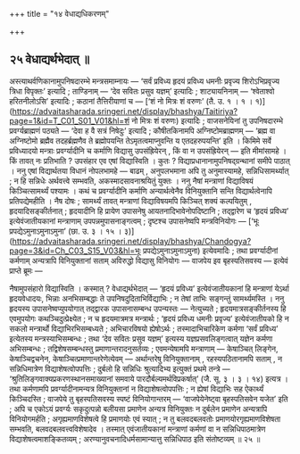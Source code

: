 +++
title = "१४ वेधाद्यधिकरणम्"

+++

## २५ वेधाद्यर्थभेदात् ॥

अस्त्याथर्वणिकानामुपनिषदारम्भे मन्त्रसमाम्नायः — ‘सर्वं प्रविध्य हृदयं प्रविध्य धमनीः प्रवृज्य शिरोऽभिप्रवृज्य त्रिधा विपृक्तः’ इत्यादि ; ताण्डिनाम् — ‘देव सवितः प्रसुव यज्ञम्’ इत्यादिः ; शाट्यायनिनाम् — ‘श्वेताश्वो हरितनीलोऽसि’ इत्यादिः ; कठानां तैत्तिरीयाणां च — [‘शं नो मित्रः शं वरुणः’ (तै. उ. १ । १ । १)](https://advaitasharada.sringeri.net/display/bhashya/Taitiriya?page=1&id=T_C01_S01_V01&hl=शं नो मित्रः शं वरुणः) इत्यादिः ; वाजसनेयिनां तु उपनिषदारम्भे प्रवर्ग्यब्राह्मणं पठ्यते — ‘देवा ह वै सत्रं निषेदुः’ इत्यादि ; कौषीतकिनामपि अग्निष्टोमब्राह्मणम् — ‘ब्रह्म वा अग्निष्टोमो ब्रह्मैव तदहर्ब्रह्मणैव ते ब्रह्मोपयन्ति तेऽमृतत्वमाप्नुवन्ति य एतदहरुपयन्ति’ इति । किमिमे सर्वे प्रविध्यादयो मन्त्राः प्रवर्ग्यादीनि च कर्माणि विद्यासु उपसंह्रियेरन् , किं वा न उपसंह्रियेरन् — इति मीमांसामहे । किं तावत् नः प्रतिभाति ? उपसंहार एव एषां विद्यास्विति । कुतः ? विद्याप्रधानानामुपनिषद्ग्रन्थानां समीपे पाठात् । ननु एषां विद्यार्थतया विधानं नोपलभामहे — बाढम् , अनुपलभमाना अपि तु अनुमास्यामहे, सन्निधिसामर्थ्यात् ; न हि सन्निधेः अर्थवत्त्वे सम्भवति, अकस्मादसावनाश्रयितुं युक्तः । ननु नैषां मन्त्राणां विद्याविषयं किञ्चित्सामर्थ्यं पश्यामः । कथं च प्रवर्ग्यादीनि कर्माणि अन्यार्थत्वेनैव विनियुक्तानि सन्ति विद्यार्थत्वेनापि प्रतिपद्येमहीति । नैष दोषः ; सामर्थ्यं तावत् मन्त्राणां विद्याविषयमपि किञ्चित् शक्यं कल्पयितुम् , हृदयादिसङ्कीर्तनात् ; हृदयादीनि हि प्रायेण उपासनेषु आयतनादिभावेनोपदिष्टानि ; तद्द्वारेण च ‘हृदयं प्रविध्य’ इत्येवंजातीयकानां मन्त्राणाम् उपपन्नमुपासनाङ्गत्वम् ; दृष्टश्च उपासनेष्वपि मन्त्रविनियोगः — [‘भूः प्रपद्येऽमुनाऽमुनाऽमुना’ (छा. उ. ३ । १५ । ३)](https://advaitasharada.sringeri.net/display/bhashya/Chandogya?page=3&id=Ch_C03_S15_V03&hl=भूः प्रपद्येऽमुनाऽमुनाऽमुना) इत्येवमादिः ; तथा प्रवर्ग्यादीनां कर्मणाम् अन्यत्रापि विनियुक्तानां सताम् अविरुद्धो विद्यासु विनियोगः — वाजपेय इव बृहस्पतिसवस्य — इत्येवं प्राप्ते ब्रूमः —

नैषामुपसंहारो विद्यास्विति । कस्मात् ? वेधाद्यर्थभेदात् — ‘हृदयं प्रविध्य’ इत्येवंजातीयकानां हि मन्त्राणां येऽर्था हृदयवेधादयः, भिन्नाः अनभिसम्बद्धाः ते उपनिषदुदिताभिर्विद्याभिः ; न तेषां ताभिः सङ्गन्तुं सामर्थ्यमस्ति । ननु हृदयस्य उपासनेष्वप्युपयोगात् तद्द्वारक उपासनासम्बन्ध उपन्यस्तः — नेत्युच्यते ; हृदयमात्रसङ्कीर्तनस्य हि एवमुपयोगः कथञ्चिदुत्प्रेक्ष्येत ; न च हृदयमात्रमत्र मन्त्रार्थः ; ‘हृदयं प्रविध्य धमनीः प्रवृज्य’ इत्येवंजातीयको हि न सकलो मन्त्रार्थो विद्याभिरभिसम्बध्यते ; अभिचारविषयो ह्येषोऽर्थः ; तस्मादाभिचारिकेण कर्मणा ‘सर्वं प्रविध्य’ इत्येतस्य मन्त्रस्याभिसम्बन्धः ; तथा ‘देव सवितः प्रसुव यज्ञम्’ इत्यस्य यज्ञप्रसवलिङ्गत्वात् यज्ञेन कर्मणा अभिसम्बन्धः ; तद्विशेषसम्बन्धस्तु प्रमाणान्तरादनुसर्तव्यः ; एवमन्येषामपि मन्त्राणाम् — केषाञ्चित् लिङ्गेन, केषाञ्चिद्वचनेन, केषाञ्चित्प्रमाणान्तरेणेत्येवम् — अर्थान्तरेषु विनियुक्तानाम् , रहस्यपठितानामपि सताम् , न सन्निधिमात्रेण विद्याशेषत्वोपपत्तिः ; दुर्बलो हि सन्निधिः श्रुत्यादिभ्य इत्युक्तं प्रथमे तन्त्रे — ‘श्रुतिलिङ्गवाक्यप्रकरणस्थानसमाख्यानां समवाये पारदौर्बल्यमर्थविप्रकर्षात्’ (जै. सू. ३ । ३ । १४) इत्यत्र । तथा कर्मणामपि प्रवर्ग्यादीनामन्यत्र विनियुक्तानां न विद्याशेषत्वोपपत्तिः ; न ह्येषां विद्याभिः सह ऐकार्थ्यं किञ्चिदस्ति ; वाजपेये तु बृहस्पतिसवस्य स्पष्टं विनियोगान्तरम् — ‘वाजपेयेनेष्ट्वा बृहस्पतिसवेन यजेत’ इति ; अपि च एकोऽयं प्रवर्ग्यः सकृदुत्पन्नो बलीयसा प्रमाणेन अन्यत्र विनियुक्तः न दुर्बलेन प्रमाणेन अन्यत्रापि विनियोगमर्हति ; अगृह्यमाणविशेषत्वे हि प्रमाणयोः एवं स्यात् ; न तु बलवदबलवतोः प्रमाणयोरगृह्यमाणविशेषता सम्भवति, बलवदबलवत्त्वविशेषादेव । तस्मात् एवंजातीयकानां मन्त्राणां कर्मणां वा न सन्निधिपाठमात्रेण विद्याशेषत्वमाशङ्कितव्यम् ; अरण्यानुवचनादिधर्मसामान्यात्तु सन्निधिपाठ इति संतोष्टव्यम् ॥ २५ ॥
